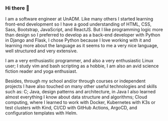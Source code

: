 ### Hi there 👋

I am a software engineer at UnADM. Like many others I started learning front-end development so I have a good understanding of HTML, CSS, Sass, Bootstrap, JavaScript, and ReactJS. But I like programming logic more than design so I preferred to develop as a back-end developer with Python in Django and Flask, I chose Python because I love working with it and learning more about the language as it seems to me a very nice language, well structured and very extensive.

I am a very enthusiastic programmer, and also a very enthusiastic Linux user; I study vim and bash scripting as a hobbie, I am also an avid science fiction reader and yoga enthusiast.

Besides, through my school and/or through courses or independent projects I have also touched on many other useful technologies and skills such as: C; Java, design patterns and architecture, in Java I also learned almost everything I know about data structure and algorithms; Cloud computing, where I learned to work with Docker, Kubernetes with K3s or test clusters with Kind, CI/CD with GitHub Actions, ArgoCD, and configuration templates with Helm.

<!--
**JoseRamonMendoza/joseramonmendoza** is a ✨ _special_ ✨ repository because its `README.md` (this file) appears on your GitHub profile.

Here are some ideas to get you started:

- 🔭 I’m currently working on ...
- 🌱 I’m currently learning ...
- 👯 I’m looking to collaborate on ...
- 🤔 I’m looking for help with ...
- 💬 Ask me about ...
- 📫 How to reach me: ...
- 😄 Pronouns: ...
- ⚡ Fun fact: ...
-->
